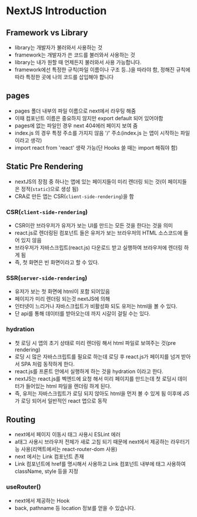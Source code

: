 # NextJS Introduction 

## Framework vs Library
- library는 개발자가 불러와서 사용하는 것
- framework는 개발자가 쓴 코드를 불러와서 사용하는 것
- library는 내가 원할 때 언제든지 불러와서 사용 가능합니다.
- framework에선 특정한 규칙(파일 이름이나 구조 등..)을 따라야 함, 정해진 규칙에 따라 특정한 곳에 나의 코드를 삽입해야 합니다

## pages
- pages 폴더 내부의 파일 이름으로 next에서 라우팅 해줌
- 이때 컴포넌트 이름은 중요하지 않지만 export default 되어 있어야함
- pages에 없는 파일인 경우 next 404에러 페이지 보여 줌
- index.js 의 경우 특정 주소를 가지지 않음 '/' 주소(index.js 는 앱이 시작하는 파일이라고 생각)
- import react from 'react' 생략 가능(단 Hooks 쓸 때는 import 해줘야 함)

## Static Pre Rendering
- nextJS의 장점 중 하나는 앱에 있는 페이지들이 미리 렌더링 되는 것(이 페이지들은 정적(`static`)으로 생성 됨)
- CRA로 만든 앱는 CSR(`client-side-rendering`)을 함

### CSR(`client-side-rendering`)
- CSR이란 브라우저가 유저가 보는 UI를 만드는 모든 것을 한다는 것을 의미
- react.js로 렌더링된 컴포넌트 들은 유저가 보는 브라우저의 HTML 소스코드에 들어 있지 않음
- 브라우저가 자바스크립트(react.js) 다운로드 받고 실행하여 브라우저에 렌더링 하게 됨
- 즉, 첫 화면은 빈 화면이라고 할 수 있다.

### SSR(`server-side-rendering`) 
- 유저가 보는 첫 화면에 html이 포함 되어있음
- 페이지가 미리 렌더링 되는것 nextJS에 의해
- 인터넷이 느리거나 자바스크립트가 비활성화 되도 유저는 html을 볼 수 있다.
- 단 api를 통해 데이터를 받아오는데 까지 시갈이 걸릴 수는 있다.


### hydration
- 첫 로딩 시 앱의 초기 상태로 미리 렌더링 해서 html 파일로 보여주는 것(pre rendering)
- 로딩 시 많은 자바스크립트를 필요로 하는데 로딩 후 react.js가 페이지를 넘겨 받아서 SPA 처럼 동작하게 한다.
- react.js를 프론트 안에서 실행하게 하는 것을 hydration 이라고 한다.
- nextJS는 react.js를 벡엔드에 요청 해서 미리 페이지를 만드는데 첫 로딩시 데이터가 들어있는 html 파일을 렌더링 하게 된다.
- 즉, 유저는 자바스크립트가 로딩 되지 않아도 html을 먼저 볼 수 있게 됨 이후에 JS가 로딩 되어서 일반적인 react 앱으로 동작

## Routing
- next에서 페이지 이동시 <a>태그 사용시 ESLint 에러
- a태그 사용시 브라우저 전체가 새로 고침 되기 때문에 next에서 제공하는 라우터기능 사용(리액트에서는 react-router-dom 사용)
- next 에서는 Link 컴포넌트 존재
- Link 컴포넌트에 href를 명시해서 사용하고 Link 컴포넌트 내부에 <a>태그 사용하여 className, style 등을 지정

### useRouter()
- next에서 제공하는 Hook
- back, pathname 등 location 정보를 얻을 수 있습니다.